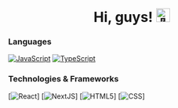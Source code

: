 <h1 align="center">Hi, guys! <img src="https://github.com/wervlad/wervlad/assets/24524555/766d336d-b87d-44ba-807c-c51de2bc6b4d" width="28px" alt="👋"></h1>

### Languages
[![JavaScript](https://img.shields.io/badge/javascript-black?style=for-the-badge&logo=javascript)](https://github.com/1cez)
[![TypeScript](https://img.shields.io/badge/Typescript-JS-blue)](https://github.com/1cez)

### Technologies & Frameworks
[![React](https://img.shields.io/badge/react-black?style=for-the-badge&logo=react)]
[![NextJS](https://img.shields.io/badge/Next-JS-blue)]
[![HTML5](https://img.shields.io/badge/html5-black?style=for-the-badge&logo=html5)]
[![CSS](https://img.shields.io/badge/css3-black?style=for-the-badge&logo=css3)]




<!--

- 🔭 I’m currently working on ...
- 🌱 I’m currently learning ...
- 👯 I’m looking to collaborate on ...
- 🤔 I’m looking for help with ...
- 💬 Ask me about ...
- 📫 How to reach me: ...
- 😄 Pronouns: ...
- ⚡ Fun fact: ...
-->
